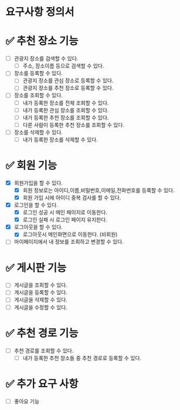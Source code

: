 # 요구사항 정의서

# ✅ 추천 장소 기능

- [ ] 관광지 장소를 검색할 수 있다.
  - [ ] 주소, 장소이름 등으로 검색할 수 있다.
- [ ] 장소를 등록할 수 있다.
  - [ ] 관광지 장소를 관심 장소로 등록할 수 있다.
  - [ ] 관광지 장소를 추천 장소로 등록할 수 있다.
- [ ] 장소를 조회할 수 있다.
  - [ ] 내가 등록한 장소를 전체 조회할 수 있다.
  - [ ] 내가 등록한 관심 장소를 조회할 수 있다.
  - [ ] 내가 등록한 추천 장소를 조회할 수 있다.
  - [ ] 다른 사람이 등록한 추천 장소를 조회할 수 있다.
- [ ] 장소를 삭제할 수 있다.
  - [ ] 내가 등록한 장소를 삭제할 수 있다.

# ✅ 회원 기능

- [x] 회원가입을 할 수 있다.
  - [x] 회원 정보로는 아이디,이름,비밀번호,이메일,전화번호를 등록할 수 있다.
  - [x] 회원 가입 시에 아이디 중복 검사를 할 수 있다.
- [x] 로그인을 할 수 있다.
  - [x] 로그인 성공 시 메인 페이지로 이동한다.
  - [x] 로그인 실패 시 로그인 페이지 유지한다.
- [x] 로그아웃을 할 수 있다.
  - [x] 로그아웃시 메인화면으로 이동한다. (비회원)
- [ ] 마이페이지에서 내 정보를 조회하고 변경할 수 있다.

# ✅ 게시판 기능

- [ ] 게시글을 조회할 수 있다.
- [ ] 게시글을 등록할 수 있다.
- [ ] 게시글을 삭제할 수 있다.
- [ ] 게시글을 수정할 수 있다.

# ✅ 추천 경로 기능

- [ ] 추천 경로를 조회할 수 있다.
  - [ ] 내가 등록한 추천 장소들 중 추천 경로로 등록할 수 있다.

# ✅ 추가 요구 사항

- [ ] 좋아요 기능
